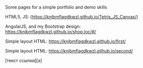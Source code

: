 Some  pages for a simple portfolio and demo skills

HTML5, JS: (https://knjbmflagdkwzl.github.io/Tetris_JS_Canvas/)

AngularJS, and my Bootstrap design: https://knjbmflagdkwzl.github.io/shop.loc/#/

Simple layout HTML: https://knjbmflagdkwzl.github.io/first/

Simple layout HTML: https://knjbmflagdkwzl.github.io/second/

[текст ссылки][a]
